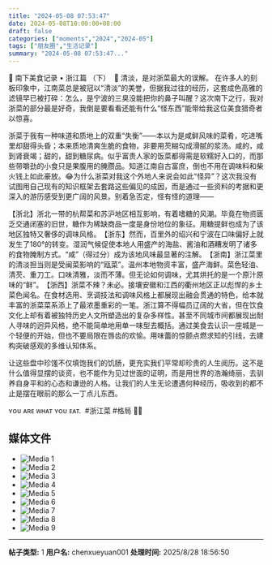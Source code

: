 ```yaml
---
title: "2024-05-08 07:53:47"
date: 2024-05-08T10:00:00+08:00
draft: false
categories: ["moments","2024","2024-05"]
tags: ["朋友圈","生活记录"]
summary: "2024-05-08 07:53:47..."
---
```


🧭 南下美食记录 • 浙江篇 （下）
​
🥴 清淡，是对浙菜最大的误解。
​
在许多人的刻板印象中，江南菜总是被冠以“清淡”的美誉，但据我过往的经历，这套成色高雅的滤镜早已被打碎：怎么，是宁波的三臭没能把你的鼻子叫醒？这次南下之行，我对浙菜的部分最是好奇，我倒是要看看还能有什么“怪东西”能带给我这位美食猎奇者以惊喜。

浙菜于我有一种味道和质地上的双重“失衡”——本以为是咸鲜风味的菜肴，吃进嘴里却甜得头昏；本来质地清爽生脆的食物，非要用芡糊勾成滑腻的浆汤。咸的，咸到肾衰竭；甜的，甜到糖尿病。似乎富贵人家的饭菜都得需是软糯好入口的，而那些带嚼劲的小食只是果腹用的腌臜品。知道江南自古富庶，倒也不用在调味料和柴火钱上如此豪放。😂
​
​为什么浙菜对我这个外地人来说会如此“怪异”？这次我没有试图用自己现有的知识框架去套路这些偏见的成因，而是通过一些资料的考据和更深入的游历感受到更广阔的风景。别着急否定，怪有怪的道理——

【浙北】浙北一带的杭帮菜和苏沪地区相互影响，有着嗜糖的风潮。毕竟在物资匮乏交通闭塞的旧世，糖作为稀缺商品一度是身份地位的象征。用糖提鲜也成为了该地区独特又奢侈的调味风格。
​
【浙东】​然而，百里外的绍兴和宁波在口味偏好上就发生了180°的转变。湿润气候促使本地人用盛产的海盐、酱油和酒糟发明了诸多的食物腌制方式。“咸”（得过分）成为该地风味最显著的注解。
​
​【浙南】浙江菜里的清淡担当则是受闽菜影响的“瓯菜”。温州本地物资丰富，盛产海鲜。菜色轻油、清芡、重刀工。口味清雅，淡而不薄。但无论如何调味，尤其烘托的是一个原汁原味的“鲜”。
​
​【浙西】浙菜不辣？未必。接壤安徽和江西的衢州地区正以彪悍的乡土菜色闻名。在食材选用、烹调技法和调味风格上都展现出融会贯通的特色，给本就丰富的浙菜菜系添上了最浓墨重彩的一笔。
​
​浙江算不得幅员辽阔的大省，但在饮食文化上却有着被独特历史人文所塑造出的复杂多样性。甚至不同城市间都展现出耐人寻味的迥异风格，绝不能简单地用单一味型去概括。通过美食去认识一座城是一个轻便的开始，但也不要局限在唇齿的欢愉。用味蕾的惊颤点燃求知的引线，去建构突破感观的多维认知体系。

让这些盘中珍馐不仅填饱我们的饥肠，更充实我们平常却珍贵的人生阅历。这不是什么值得显摆的谈资，也不能作为见过世面的证明，而是用世界的浩瀚绮丽，去驯养自身平和的心态和谦逊的人格。让我们的人生无论遭遇何种经历，吸收到的都不止是摆在眼前的那么一丁点儿东西。

ʏᴏᴜ ᴀʀᴇ ᴡʜᴀᴛ ʏᴏᴜ ᴇᴀᴛ.
​
​#浙江菜
​#格局 🤌🫴

## 媒体文件

- ![Media 1](/Moments/photos/2024-05-08/202405080753470.jpg)
- ![Media 2](/Moments/photos/2024-05-08/202405080753471.jpg)
- ![Media 3](/Moments/photos/2024-05-08/202405080753472.jpg)
- ![Media 4](/Moments/photos/2024-05-08/202405080753473.jpg)
- ![Media 5](/Moments/photos/2024-05-08/202405080753474.jpg)
- ![Media 6](/Moments/photos/2024-05-08/202405080753475.jpg)
- ![Media 7](/Moments/photos/2024-05-08/202405080753476.jpg)
- ![Media 8](/Moments/photos/2024-05-08/202405080753477.jpg)
- ![Media 9](/Moments/photos/2024-05-08/202405080753478.jpg)

---

**帖子类型:** 1
**用户名:** chenxueyuan001
**处理时间:** 2025/8/28 18:56:50